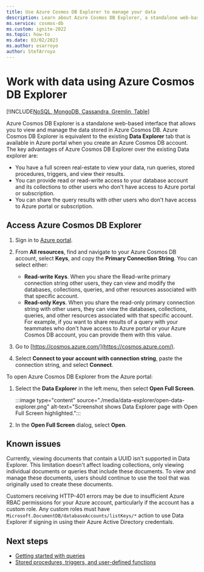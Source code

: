 ```yaml
---
title: Use Azure Cosmos DB Explorer to manage your data 
description: Learn about Azure Cosmos DB Explorer, a standalone web-based interface that allows you to view and manage the data stored in Azure Cosmos DB.
ms.service: cosmos-db
ms.custom: ignite-2022
ms.topic: how-to
ms.date: 03/02/2023
ms.author: esarroyo
author: StefArroyo 
---
```


# Work with data using Azure Cosmos DB Explorer 
[!INCLUDE[NoSQL, MongoDB, Cassandra, Gremlin, Table](includes/appliesto-nosql-mongodb-cassandra-gremlin-table.md)]

Azure Cosmos DB Explorer is a standalone web-based interface that allows you to view and manage the data stored in Azure Cosmos DB. Azure Cosmos DB Explorer is equivalent to the existing **Data Explorer** tab that is available in Azure portal when you create an Azure Cosmos DB account. The key advantages of Azure Cosmos DB Explorer over the existing Data explorer are:

- You have a full screen real-estate to view your data, run queries, stored procedures, triggers, and view their results.  
- You can provide read or read-write access to your database account and its collections to other users who don't have access to Azure portal or subscription.  
- You can share the query results with other users who don't have access to Azure portal or subscription.  

## Access Azure Cosmos DB Explorer

1. Sign in to [Azure portal](https://portal.azure.com/).

1. From **All resources**, find and navigate to your Azure Cosmos DB account, select **Keys**, and copy the **Primary Connection String**. You can select either:

   - **Read-write Keys**. When you share the Read-write primary connection string other users, they can view and modify the databases, collections, queries, and other resources associated with that specific account.
   - **Read-only Keys**. When you share the read-only primary connection string with other users, they can view the databases, collections, queries, and other resources associated with that specific account. For example, if you want to share results of a query with your teammates who don't have access to Azure portal or your Azure Cosmos DB account, you can provide them with this value.

1. Go to [https://cosmos.azure.com/](https://cosmos.azure.com/).

1. Select **Connect to your account with connection string**, paste the connection string, and select **Connect**.

To open Azure Cosmos DB Explorer from the Azure portal:

1. Select the **Data Explorer** in the left menu, then select **Open Full Screen**.

   :::image type="content" source="./media/data-explorer/open-data-explorer.png" alt-text="Screenshot shows Data Explorer page with Open Full Screen highlighted.":::

1. In the **Open Full Screen** dialog, select **Open**.

## Known issues

Currently, viewing documents that contain a UUID isn't supported in Data Explorer. This limitation doesn't affect loading collections, only viewing individual documents or queries that include these documents. To view and manage these documents, users should continue to use the tool that was originally used to create these documents.

Customers receiving HTTP-401 errors may be due to insufficient Azure RBAC permissions for your Azure account, particularly if the account has a custom role. Any custom roles must have `Microsoft.DocumentDB/databaseAccounts/listKeys/*` action to use Data Explorer if signing in using their Azure Active Directory credentials.

## Next steps

- [Getting started with queries](nosql/query/getting-started.md)
- [Stored procedures, triggers, and user-defined functions](stored-procedures-triggers-udfs.md)
